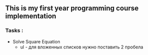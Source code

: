 ## This is my first year programming course implementation

### Tasks :
+ Solve Square Equation
  + ul - для вложенных списков нужно поставить 2 пробела
    
